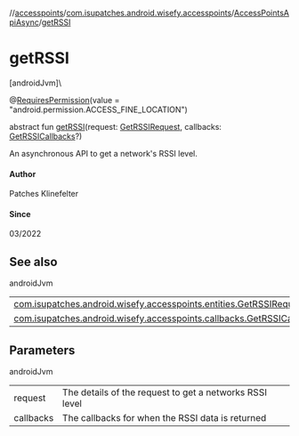 //[accesspoints](../../../index.md)/[com.isupatches.android.wisefy.accesspoints](../index.md)/[AccessPointsApiAsync](index.md)/[getRSSI](get-r-s-s-i.md)

# getRSSI

[androidJvm]\

@[RequiresPermission](https://developer.android.com/reference/kotlin/androidx/annotation/RequiresPermission.html)(value = &quot;android.permission.ACCESS_FINE_LOCATION&quot;)

abstract fun [getRSSI](get-r-s-s-i.md)(request: [GetRSSIRequest](../../com.isupatches.android.wisefy.accesspoints.entities/-get-r-s-s-i-request/index.md), callbacks: [GetRSSICallbacks](../../com.isupatches.android.wisefy.accesspoints.callbacks/-get-r-s-s-i-callbacks/index.md)?)

An asynchronous API to get a network's RSSI level.

#### Author

Patches Klinefelter

#### Since

03/2022

## See also

androidJvm

| | |
|---|---|
| [com.isupatches.android.wisefy.accesspoints.entities.GetRSSIRequest](../../com.isupatches.android.wisefy.accesspoints.entities/-get-r-s-s-i-request/index.md) |  |
| [com.isupatches.android.wisefy.accesspoints.callbacks.GetRSSICallbacks](../../com.isupatches.android.wisefy.accesspoints.callbacks/-get-r-s-s-i-callbacks/index.md) |  |

## Parameters

androidJvm

| | |
|---|---|
| request | The details of the request to get a networks RSSI level |
| callbacks | The callbacks for when the RSSI data is returned |
